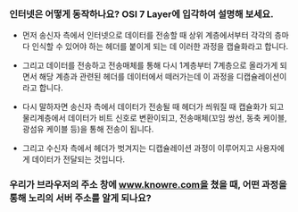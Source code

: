 ### 인터넷은 어떻게 동작하나요? OSI 7 Layer에 입각하여 설명해 보세요.
* 먼저 송신자 측에서 인터넷으로 데이터를 전송할 때 상위 계층에서부터 각각의 층마다 인식할 수 있어야 하는 헤더를 붙이게 되는 데 이러한 과정을 캡슐화라고 합니다.
* 그리고 데이터를 전송하고 전송매체를 통해 다시 1계층부터 7계층으로 올라가게 되면서 해당 계층과 관련된 헤더를 데이터에서 떼러가는데 이 과정을 디캡슐레이션이라고 합니다.

* 다시 말하자면 송신자 측에서 데이터가 전송될 때 헤더가 씌워질 때 캡슐화가 되고 물리계층에서 데이터가 비트 신호로 변환이되고, 전송매체(꼬임 쌍선, 동축 케이블, 광섬유 케이블 등)을 통해 전송이 됩니다.
* 그리고 수신자 측에서 헤더가 벗겨지는 디캡슐레이션 과정이 이루어지고 사용자에게 데이터가 전달되는 것입니다.

### 우리가 브라우저의 주소 창에 www.knowre.com을 쳤을 때, 어떤 과정을 통해 노리의 서버 주소를 알게 되나요?